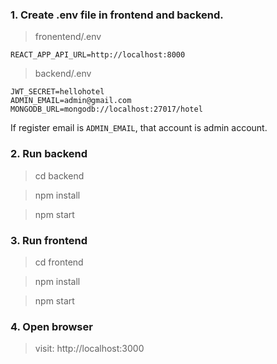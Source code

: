 ### 1. Create .env file in frontend and backend.

> fronentend/.env

    REACT_APP_API_URL=http://localhost:8000

> backend/.env

    JWT_SECRET=hellohotel
    ADMIN_EMAIL=admin@gmail.com
    MONGODB_URL=mongodb://localhost:27017/hotel


If register email is `ADMIN_EMAIL`, that account is admin account.

### 2. Run backend

> cd backend 

> npm install

> npm start

### 3. Run frontend

> cd frontend

> npm install

> npm start

### 4. Open browser

> visit: http://localhost:3000